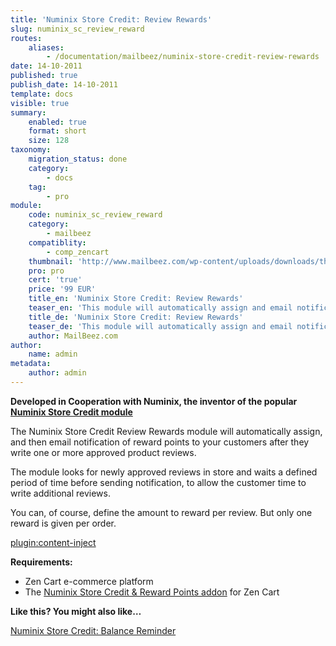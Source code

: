 ```yaml
---
title: 'Numinix Store Credit: Review Rewards'
slug: numinix_sc_review_reward
routes:
    aliases:
        - /documentation/mailbeez/numinix-store-credit-review-rewards
date: 14-10-2011
published: true
publish_date: 14-10-2011
template: docs
visible: true
summary:
    enabled: true
    format: short
    size: 128
taxonomy:
    migration_status: done
    category:
        - docs
    tag:
        - pro
module:
    code: numinix_sc_review_reward
    category:
        - mailbeez
    compatiblity:
        - comp_zencart
    thumbnail: 'http://www.mailbeez.com/wp-content/uploads/downloads/thumbnails/2011/10/icon_32.png'
    pro: pro
    cert: 'true'
    price: '99 EUR'
    title_en: 'Numinix Store Credit: Review Rewards'
    teaser_en: 'This module will automatically assign and email notification of rewards points to your customers after they write one or more approved product reviews.'
    title_de: 'Numinix Store Credit: Review Rewards'
    teaser_de: 'This module will automatically assign and email notification of rewards points to your customers after they write one or more approved product reviews.'
    author: MailBeez.com
author:
    name: admin
metadata:
    author: admin
---
```


**Developed in Cooperation with Numinix, the inventor of the popular [Numinix Store Credit module](https://www.numinix.com/plugins/zen-cart-plugins/taxes-order-totals/store-credit-and-reward-dollars?referral_code=888671548)**


The Numinix Store Credit Review Rewards module will automatically assign, and then email notification of reward points to your customers after they write one or more approved product reviews. 

The module looks for newly approved reviews in store and waits a defined period of time before sending notification, to allow the customer time to write additional reviews. 


You can, of course, define the amount to reward per review. But only one reward is given per order.

[plugin:content-inject](/content_blocks/pro_responsive_template)


**Requirements:**

- Zen Cart e-commerce platform
- The [Numinix Store Credit & Reward Points addon](https://www.numinix.com/plugins/zen-cart-plugins/taxes-order-totals/store-credit-and-reward-dollars?referral_code=888671548) for Zen Cart


**Like this? You might also like…**

[Numinix Store Credit: Balance Reminder](/documentation/mailbeez/numinix_sc_balance_reminder/)

 

